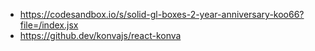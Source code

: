 - https://codesandbox.io/s/solid-gl-boxes-2-year-anniversary-koo66?file=/index.jsx
- https://github.dev/konvajs/react-konva
